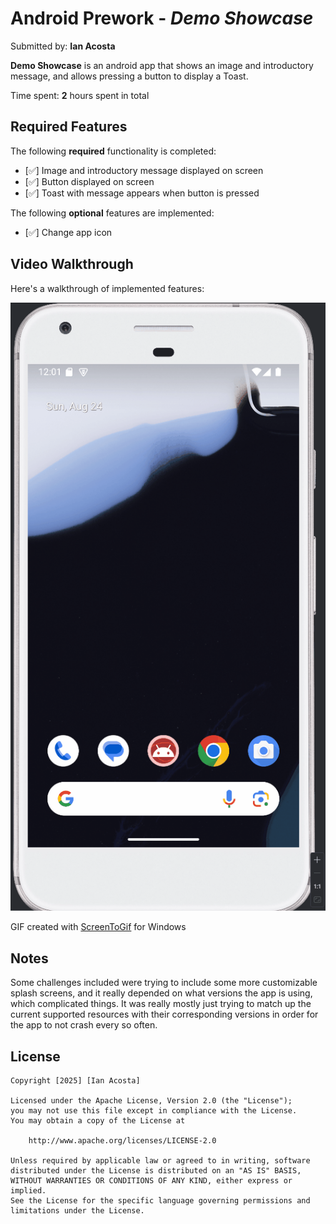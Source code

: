 # Android Prework - *Demo Showcase*

Submitted by: **Ian Acosta**

**Demo Showcase** is an android app that shows an image and introductory message, and allows pressing a button to display a Toast.

Time spent: **2** hours spent in total

## Required Features

The following **required** functionality is completed:

* [✅] Image and introductory message displayed on screen
* [✅] Button displayed on screen
* [✅] Toast with message appears when button is pressed

The following **optional** features are implemented:

* [✅] Change app icon

## Video Walkthrough

Here's a walkthrough of implemented features:

<img src='showcase.gif' title='Video Walkthrough' width='' alt='Video Walkthrough' />

GIF created with [ScreenToGif](https://www.screentogif.com/) for Windows

## Notes

Some challenges included were trying to include some more customizable
splash screens, and it really depended on what versions the app is using, which 
complicated things. It was really mostly just trying to match up the current supported
resources with their corresponding versions in order for the app to not crash every so often.

## License

    Copyright [2025] [Ian Acosta]

    Licensed under the Apache License, Version 2.0 (the "License");
    you may not use this file except in compliance with the License.
    You may obtain a copy of the License at

        http://www.apache.org/licenses/LICENSE-2.0

    Unless required by applicable law or agreed to in writing, software
    distributed under the License is distributed on an "AS IS" BASIS,
    WITHOUT WARRANTIES OR CONDITIONS OF ANY KIND, either express or implied.
    See the License for the specific language governing permissions and
    limitations under the License.